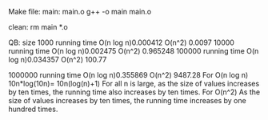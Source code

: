 Make file:
main: main.o
	g++ -o main main.o

clean:
	rm main *.o
  
QB:
size 1000
	running time   O(n log n)0.000412
	               O(n^2)    0.0097
10000
	running time   O(n log n)0.002475
	               O(n^2)    0.965248
100000
	running time   O(n log n)0.034357
	               O(n^2)    100.77

1000000
	running time   O(n log n)0.355869
	               O(n^2)    9487.28
  For  O(n log n)
  10n*log(10n)= 10n(log(n)+1)
  For all n is large, as the size of values increases by ten times, the running time also increases by ten times.
  For O(n^2)
  As the size of values increases by ten times, the running time increases by one hundred times.
